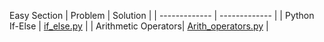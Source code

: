Easy Section
| Problem  | Solution |
| ------------- | ------------- |
| Python If-Else | [if_else.py](https://github.com/JashSohni/hackerrank_python/blob/master/if_else.py)  |
| Arithmetic Operators| [Arith_operators.py](https://github.com/JashSohni/hackerrank_python/blob/master/Arith_operators.py)  |
